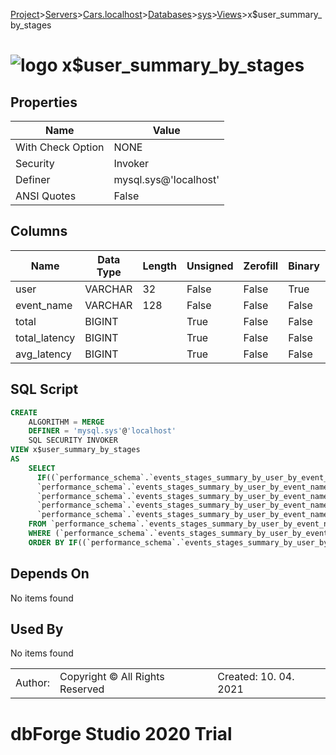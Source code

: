 [Project](../../../../../startpage.md)>[Servers](../../../../Servers.md)>[Cars.localhost](../../../Cars.localhost.md)>[Databases](../../Databases.md)>[sys](../sys.md)>[Views](Views.md)>x$user_summary_by_stages


# ![logo](../../../../../Images/view64.svg) x$user_summary_by_stages


## <a name="#Properties"></a>Properties
|Name|Value|
|---|---|
|With Check Option|NONE|
|Security|Invoker|
|Definer|mysql.sys@'localhost'|
|ANSI Quotes|False|


## <a name="#Columns"></a>Columns
|Name|Data Type|Length|Unsigned|Zerofill|Binary|Not Null|
|---|---|---|---|---|---|---|
|user|VARCHAR|32|False|False|True|False|
|event_name|VARCHAR|128|False|False|False|True|
|total|BIGINT||True|False|False|True|
|total_latency|BIGINT||True|False|False|True|
|avg_latency|BIGINT||True|False|False|True|

## <a name="#SqlScript"></a>SQL Script
```SQL
CREATE 
	ALGORITHM = MERGE
	DEFINER = 'mysql.sys'@'localhost'
	SQL SECURITY INVOKER
VIEW x$user_summary_by_stages
AS
	SELECT
	  IF((`performance_schema`.`events_stages_summary_by_user_by_event_name`.`USER` IS NULL), 'background', `performance_schema`.`events_stages_summary_by_user_by_event_name`.`USER`) AS `user`,
	  `performance_schema`.`events_stages_summary_by_user_by_event_name`.`EVENT_NAME` AS `event_name`,
	  `performance_schema`.`events_stages_summary_by_user_by_event_name`.`COUNT_STAR` AS `total`,
	  `performance_schema`.`events_stages_summary_by_user_by_event_name`.`SUM_TIMER_WAIT` AS `total_latency`,
	  `performance_schema`.`events_stages_summary_by_user_by_event_name`.`AVG_TIMER_WAIT` AS `avg_latency`
	FROM `performance_schema`.`events_stages_summary_by_user_by_event_name`
	WHERE (`performance_schema`.`events_stages_summary_by_user_by_event_name`.`SUM_TIMER_WAIT` <> 0)
	ORDER BY IF((`performance_schema`.`events_stages_summary_by_user_by_event_name`.`USER` IS NULL), 'background', `performance_schema`.`events_stages_summary_by_user_by_event_name`.`USER`), `performance_schema`.`events_stages_summary_by_user_by_event_name`.`SUM_TIMER_WAIT` DESC;
```

## <a name="#DependsOn"></a>Depends On
No items found

## <a name="#UsedBy"></a>Used By
No items found

||||
|---|---|---|
|Author: |Copyright © All Rights Reserved|Created: 10. 04. 2021|
# dbForge Studio 2020 Trial